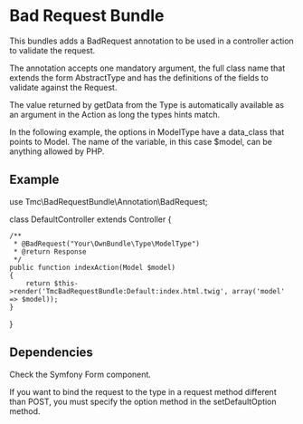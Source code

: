 Bad Request Bundle
==================

This bundles adds a BadRequest annotation to be used in a controller action to validate the request.

The annotation accepts one mandatory argument, the full class name that extends the form AbstractType and has the definitions of the fields to validate against the Request.

The value returned by getData from the Type is automatically available as an argument in the Action as long the types hints match.

In the following example, the options in ModelType have a data_class that points to Model. The name of the variable, in this case $model, can be anything allowed by PHP.

Example
-------
use Tmc\BadRequestBundle\Annotation\BadRequest;

class DefaultController extends Controller
{

    /**
     * @BadRequest("Your\OwnBundle\Type\ModelType")
     * @return Response
     */
    public function indexAction(Model $model)
    {
        return $this->render('TmcBadRequestBundle:Default:index.html.twig', array('model' => $model));
    }

}

Dependencies
------------

Check the Symfony Form component. 

If you want to bind the request to the type in a request method different than POST, you must specify the option method in the setDefaultOption method.
